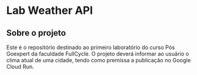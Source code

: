 # Lab Weather API


## Sobre o projeto

  
Este é o repositório destinado ao primeiro laboratório do curso Pós Goexpert da faculdade FullCycle.
O projeto deverá informar ao usuário o clima atual de uma cidade, tendo como premissa a publicação no Google Cloud Run.
